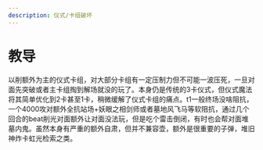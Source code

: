 ```yaml
---
description: 仪式/卡组破坏
---
```


# 教导

以削额外为主的仪式卡组，对大部分卡组有一定压制力但不可能一波压死，一旦对面先突破或者主卡组掏到解场就没的玩了。本身仍是传统的3卡仪式，但仪式魔法将其简单优化到2卡甚至1卡，稍微缓解了仪式卡组的痛点。t1一般终场没啥阻抗，一个4000攻对额外全抗站场+妖眼之相剑师或者墓地风飞马等软阻抗，通过几个回合的beat削光对面额外让对面没法玩，但是吃个雷击倒闭，有时也会帮对面堆墓内鬼。虽然本身有严重的额外自肃，但并不兼容壶，额外是很重要的子弹，堆旧神炸卡虹光检索之类。
